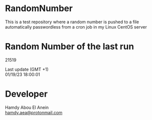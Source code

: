 # RandomNumber    
This is a test repository where a random number is pushed to a file automatically passwordless from a cron job in my Linux CentOS server    
# Random Number of the last run   
21519
      
Last update (GMT +1)    
01/19/23 18:00:01
# Developer    
Hamdy Abou El Anein   
hamdy.aea@protonmail.com
